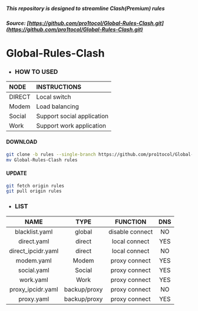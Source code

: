 ##### This repository is designed to streamline Clash(Premium) rules

##### Source: [https://github.com/pro1tocol/Global-Rules-Clash.git](https://github.com/pro1tocol/Global-Rules-Clash.git)

# Global-Rules-Clash

- ### HOW TO USED
| NODE | INSTRUCTIONS |
| :--- | :--- |
| DIRECT | Local switch |
| Modem | Load balancing |
| Social | Support social application |
| Work | Support work application |
#### DOWNLOAD
``` bash
git clone -b rules --single-branch https://github.com/pro1tocol/Global-Rules-Clash.git
mv Global-Rules-Clash rules
```
#### UPDATE
``` bash
git fetch origin rules
git pull origin rules
```
- ### LIST
| NAME | TYPE | FUNCTION | DNS |
| :---: | :---: | :---: | :---: |
| blacklist.yaml | global | disable connect| NO |
| direct.yaml | direct | local connect | YES |
| direct_ipcidr.yaml | direct | local connect | NO |
| modem.yaml | Modem | proxy connect | YES |
| social.yaml | Social | proxy connect | YES |
| work.yaml | Work | proxy connect | YES |
| proxy_ipcidr.yaml | backup/proxy | proxy connect | NO |
| proxy.yaml | backup/proxy | proxy connect | YES |

